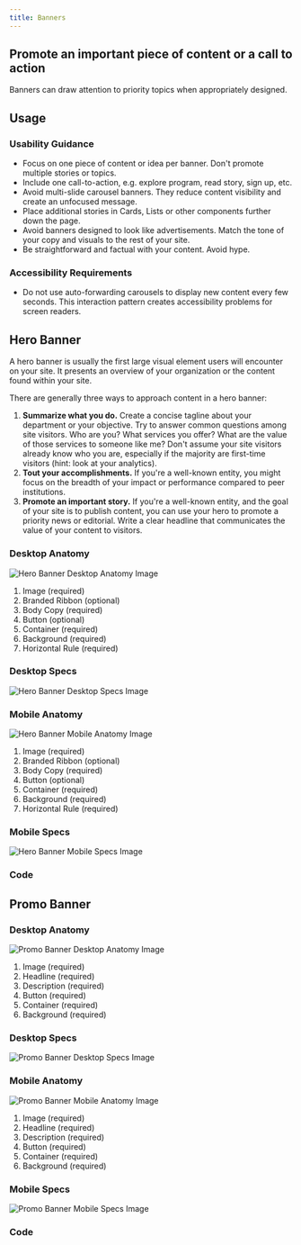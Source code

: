 ```yaml
---
title: Banners
---
```

## Promote an important piece of content or a call to action

Banners can draw attention to priority topics when appropriately designed.

## **Usage**

### **Usability Guidance**

* Focus on one piece of content or idea per banner. Don't promote multiple stories or topics.
* Include one call-to-action, e.g. explore program, read story, sign up, etc.
* Avoid multi-slide carousel banners. They reduce content visibility and create an unfocused message.
* Place additional stories in Cards, Lists or other components further down the page.
* Avoid banners designed to look like advertisements. Match the tone of your copy and visuals to the rest of your site.
* Be straightforward and factual with your content. Avoid hype.


### **Accessibility Requirements**

* Do not use auto-forwarding carousels to display new content every few seconds. This interaction pattern creates accessibility problems for screen readers.

## **Hero Banner**

A hero banner is usually the first large visual element users will encounter on your site. It presents an overview of your organization or the content found within your site.

There are generally three ways to approach content in a hero banner:

1. **Summarize what you do.** Create a concise tagline about your department or your objective. Try to answer common questions among site visitors. Who are you? What services you offer? What are the value of those services to someone like me? Don't assume your site visitors already know who you are, especially if the majority are first-time visitors (hint: look at your analytics).
1. **Tout your accomplishments.** If you're a well-known entity, you might focus on the breadth of your impact or performance compared to peer institutions.
1. **Promote an important story.** If you're a well-known entity, and the goal of your site is to publish content, you can use your hero to promote a priority news or editorial. Write a clear headline that communicates the value of your content to visitors.

### **Desktop Anatomy**

![Hero Banner Desktop Anatomy Image](/build/docs/img/Banners/Hero_Banner/herobanner-desktop-anatomy.jpg)

1. Image (required)
1. Branded Ribbon (optional)
1. Body Copy (required)
1. Button (optional)
1. Container (required)
1. Background (required)
1. Horizontal Rule (required)


### **Desktop Specs**

![Hero Banner Desktop Specs Image](/build/docs/img/Banners/Hero_Banner/herobanner-desktop-specs.jpg)

### **Mobile Anatomy**

![Hero Banner Mobile Anatomy Image](/build/docs/img/Banners/Hero_Banner/herobanner-mobile-anatomy.jpg)

1. Image (required)
1. Branded Ribbon (optional)
1. Body Copy (required)
1. Button (optional)
1. Container (required)
1. Background (required)
1. Horizontal Rule (required)


### **Mobile Specs**

![Hero Banner Mobile Specs Image](/build/docs/img/Banners/Hero_Banner/herobanner-mobile-specs.jpg)  

### **Code**

<!--Hero Banner code here, if applicable-->

## **Promo Banner**

### **Desktop Anatomy**

![Promo Banner Desktop Anatomy Image](/build/docs/img/Banners/Promo_Banner/promobanner-desktop-anatomy.jpg)

1. Image (required)
1. Headline (required)
1. Description (required)
1. Button (required)
1. Container (required)
1. Background (required)

### **Desktop Specs**

![Promo Banner Desktop Specs Image](/build/docs/img/Banners/Promo_Banner/promobanner-desktop-specs.jpg)  

### **Mobile Anatomy**

![Promo Banner Mobile Anatomy Image](/build/docs/img/Banners/Promo_Banner/promobanner-mobile-anatomy.jpg)

1. Image (required)
1. Headline (required)
1. Description (required)
1. Button (required)
1. Container (required)
1. Background (required)


### **Mobile Specs**

![Promo Banner Mobile Specs Image](/build/docs/img/Banners/Promo_Banner/promobanner-mobile-specs.jpg)   

### **Code**

<!--Promo Banner code here, if applicable-->
